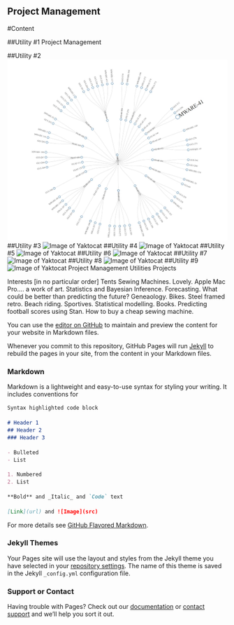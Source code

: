 ## Project Management

#Content

##Utility #1 Project Management

##Utility #2
![Image of Yaktocat](https://github.com/louismehr/louismehr.github.io/blob/master/tree001.jpg)
##Utility #3
![Image of Yaktocat](https://louismehr.github.com/tree001.jpg)
##Utility #4
![Image of Yaktocat](https://louismehr.github.com/tree001.jpg)
##Utility #5
![Image of Yaktocat](https://louismehr.github.com/tree001.jpg)
##Utility #6
![Image of Yaktocat](https://louismehr.github.com/tree001.jpg)
##Utility #7
![Image of Yaktocat](https://louismehr.github.com/tree001.jpg)
##Utility #8
![Image of Yaktocat](https://louismehr.github.com/tree001.jpg)
##Utility #9
![Image of Yaktocat](https://louismehr.github.com/tree001.jpg)
Project Management
Utilities
Projects

Interests [in no particular order]
Tents
Sewing Machines.  Lovely.
Apple Mac Pro….  a work of art.
Statistics and Bayesian Inference.
Forecasting.  What could be better than predicting the future?
Geneaology.
Bikes.
Steel framed retro.
Beach riding.
Sportives.
Statistical modelling.
Books.
Predicting football scores using Stan.
How to buy a cheap sewing machine.


You can use the [editor on GitHub](https://github.com/louismehr/louismehr.github.io/edit/master/index.md) to maintain and preview the content for your website in Markdown files.

Whenever you commit to this repository, GitHub Pages will run [Jekyll](https://jekyllrb.com/) to rebuild the pages in your site, from the content in your Markdown files.

### Markdown

Markdown is a lightweight and easy-to-use syntax for styling your writing. It includes conventions for

```markdown
Syntax highlighted code block

# Header 1
## Header 2
### Header 3

- Bulleted
- List

1. Numbered
2. List

**Bold** and _Italic_ and `Code` text

[Link](url) and ![Image](src)
```

For more details see [GitHub Flavored Markdown](https://guides.github.com/features/mastering-markdown/).

### Jekyll Themes

Your Pages site will use the layout and styles from the Jekyll theme you have selected in your [repository settings](https://github.com/louismehr/louismehr.github.io/settings). The name of this theme is saved in the Jekyll `_config.yml` configuration file.

### Support or Contact

Having trouble with Pages? Check out our [documentation](https://docs.github.com/categories/github-pages-basics/) or [contact support](https://github.com/contact) and we’ll help you sort it out.
